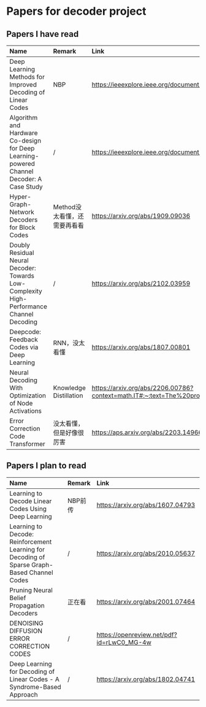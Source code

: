 # Papers for decoder project

## Papers I have read
|  Name   |  Remark  | Link  |
|  :----  | :----  | :----  |
| Deep Learning Methods for Improved Decoding of Linear Codes | NBP | https://ieeexplore.ieee.org/document/8242643 |
| Algorithm and Hardware Co-design for Deep Learning-powered Channel Decoder: A Case Study | / | https://ieeexplore.ieee.org/document/9643510 |
| Hyper-Graph-Network Decoders for Block Codes | Method没太看懂，还需要再看看 | https://arxiv.org/abs/1909.09036|
| Doubly Residual Neural Decoder: Towards Low-Complexity High-Performance Channel Decoding | / | https://arxiv.org/abs/2102.03959 |
| Deepcode: Feedback Codes via Deep Learning | RNN，没太看懂 | https://arxiv.org/abs/1807.00801 |
| Neural Decoding With Optimization of Node Activations | Knowledge Distillation | https://arxiv.org/abs/2206.00786?context=math.IT#:~:text=The%20problem%20of%20maximum%20likelihood,terms%20on%20the%20node's%20activations. |
| Error Correction Code Transformer  | 没太看懂，但是好像很厉害 | https://aps.arxiv.org/abs/2203.14966 |



## Papers I plan to read
|  Name   | Remark  | Link  |
|  :----  | :----  | :----  |
| Learning to Decode Linear Codes Using Deep Learning | NBP前传 | https://arxiv.org/abs/1607.04793 |
| Learning to Decode: Reinforcement Learning for Decoding of Sparse Graph-Based Channel Codes  | / | https://arxiv.org/abs/2010.05637 |
| Pruning Neural Belief Propagation Decoders  | 正在看 | https://arxiv.org/abs/2001.07464 |
| DENOISING DIFFUSION ERROR CORRECTION CODES | / | https://openreview.net/pdf?id=rLwC0_MG-4w |
| Deep Learning for Decoding of Linear Codes - A Syndrome-Based Approach | / | https://arxiv.org/abs/1802.04741 |
